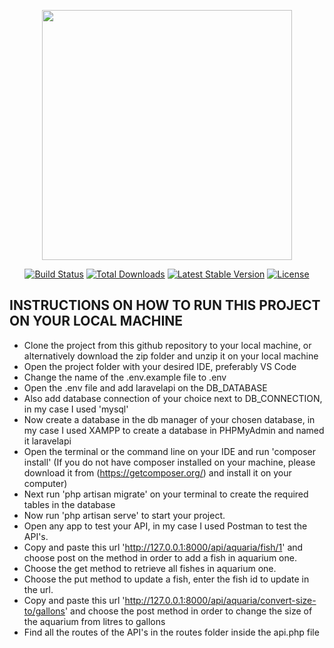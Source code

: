 <p align="center"><a href="https://laravel.com" target="_blank"><img src="https://raw.githubusercontent.com/laravel/art/master/logo-lockup/5%20SVG/2%20CMYK/1%20Full%20Color/laravel-logolockup-cmyk-red.svg" width="400"></a></p>

<p align="center">
<a href="https://travis-ci.org/laravel/framework"><img src="https://travis-ci.org/laravel/framework.svg" alt="Build Status"></a>
<a href="https://packagist.org/packages/laravel/framework"><img src="https://img.shields.io/packagist/dt/laravel/framework" alt="Total Downloads"></a>
<a href="https://packagist.org/packages/laravel/framework"><img src="https://img.shields.io/packagist/v/laravel/framework" alt="Latest Stable Version"></a>
<a href="https://packagist.org/packages/laravel/framework"><img src="https://img.shields.io/packagist/l/laravel/framework" alt="License"></a>
</p>

## INSTRUCTIONS ON HOW TO RUN THIS PROJECT ON YOUR LOCAL MACHINE



- Clone the project from this github repository to your local machine, or alternatively download the zip folder and unzip it on your local machine
- Open the project folder with your desired IDE, preferably VS Code
- Change the name of the .env.example file to .env
- Open the .env file and add laravelapi on the DB_DATABASE
- Also add database connection of your choice next to DB_CONNECTION, in my case I used 'mysql'
- Now create a database in the db manager of your chosen database, in my case I used XAMPP to create a database in PHPMyAdmin and named it laravelapi
- Open the terminal or the command line on your IDE and run 'composer install' (If you do not have composer installed on your machine, please download it from (https://getcomposer.org/) and install it on your computer)
- Next run 'php artisan migrate' on your terminal to create the required tables in the database
- Now run 'php artisan serve' to start your project.
- Open any app to test your API, in my case I used Postman to test the API's.
- Copy and paste this url 'http://127.0.0.1:8000/api/aquaria/fish/1' and choose post on the method in order to add a fish in aquarium one.
- Choose the get method to retrieve all fishes in aquarium one.
- Choose the put method to update a fish, enter the fish id to update in the url.
- Copy and paste this url 'http://127.0.0.1:8000/api/aquaria/convert-size-to/gallons' and choose the post method in order to change the size of the aquarium from litres to gallons
- Find all the routes of the API's in the routes folder inside the api.php file
